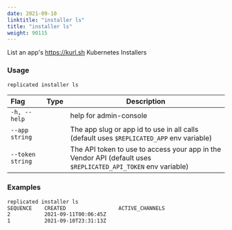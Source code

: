 ```yaml
---
date: 2021-09-10
linktitle: "installer ls"
title: "installer ls"
weight: 90115
---
```


List an app's https://kurl.sh Kubernetes Installers

### Usage
```bash
replicated installer ls
```

| Flag                 | Type | Description |
|:----------------------|------|-------------|
| `-h, --help`   |  |          help for admin-console |
| `--app string` | |   The app slug or app id to use in all calls (default uses `$REPLICATED_APP` env variable) |
| `--token string` | |  The API token to use to access your app in the Vendor API (default uses `$REPLICATED_API_TOKEN` env variable) |

### Examples


```bash
replicated installer ls
SEQUENCE    CREATED                 ACTIVE_CHANNELS
2           2021-09-11T00:06:45Z
1           2021-09-10T23:31:13Z
```

